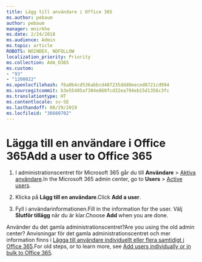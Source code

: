 ```yaml
---
title: Lägg till användare i Office 365
ms.author: pebaum
author: pebaum
manager: mnirkhe
ms.date: 2/24/2018
ms.audience: Admin
ms.topic: article
ROBOTS: NOINDEX, NOFOLLOW
localization_priority: Priority
ms.collection: Adm_O365
ms.custom:
- "93"
- "1200022"
ms.openlocfilehash: f6a0b4cd536abbcd407235ddd0eeced8721cd994
ms.sourcegitcommit: b3e55405af384e868fcd32ea794eb15d1356c3fc
ms.translationtype: HT
ms.contentlocale: sv-SE
ms.lasthandoff: 08/29/2019
ms.locfileid: "36660702"
---
```

# <a name="add-a-user-to-office-365"></a><span data-ttu-id="2f559-102">Lägga till en användare i Office 365</span><span class="sxs-lookup"><span data-stu-id="2f559-102">Add a user to Office 365</span></span>

1. <span data-ttu-id="2f559-103">I administrationscentret för Microsoft 365 går du till **Användare** >  [Aktiva användare](https://admin.microsoft.com/Adminportal/Home?source=applauncher#/users).</span><span class="sxs-lookup"><span data-stu-id="2f559-103">In the Microsoft 365 admin center, go to **Users** >  [Active users](https://admin.microsoft.com/Adminportal/Home?source=applauncher#/users).</span></span>

2. <span data-ttu-id="2f559-104">Klicka på **Lägg till en användare**.</span><span class="sxs-lookup"><span data-stu-id="2f559-104">Click **Add a user**.</span></span>

3. <span data-ttu-id="2f559-105">Fyll i användarinformationen.</span><span class="sxs-lookup"><span data-stu-id="2f559-105">Fill in the information for the user.</span></span> <span data-ttu-id="2f559-106">Välj **Slutför tillägg** när du är klar.</span><span class="sxs-lookup"><span data-stu-id="2f559-106">Choose **Add** when you are done.</span></span>

<span data-ttu-id="2f559-107">Använder du det gamla administrationscentret?</span><span class="sxs-lookup"><span data-stu-id="2f559-107">Are you using the old admin center?</span></span> <span data-ttu-id="2f559-108">Anvisningar för det gamla administrationscentret och mer information finns i [Lägga till användare individuellt eller flera samtidigt i Office 365](https://support.office.com/article/1970f7d6-03b5-442f-b385-5880b9c256ec).</span><span class="sxs-lookup"><span data-stu-id="2f559-108">For old steps, or to learn more, see [ Add users individually or in bulk to Office 365](https://support.office.com/article/1970f7d6-03b5-442f-b385-5880b9c256ec).</span></span>
  